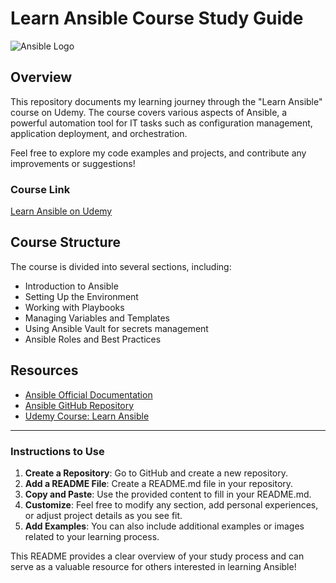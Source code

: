 
# Learn Ansible Course Study Guide

![Ansible Logo](https://th.bing.com/th?id=OIP.T0vVmKpmsPcmoZGaQIx6rgHaHa&w=250&h=250&c=8&rs=1&qlt=90&o=6&dpr=1.5&pid=3.1&rm=2) 

## Overview

This repository documents my learning journey through the "Learn Ansible" course on Udemy. The course covers various aspects of Ansible, a powerful automation tool for IT tasks such as configuration management, application deployment, and orchestration.

Feel free to explore my code examples and projects, and contribute any improvements or suggestions!

### Course Link
[Learn Ansible on Udemy](https://www.udemy.com/course/learn-ansible/learn/)

## Course Structure

The course is divided into several sections, including:
- Introduction to Ansible
- Setting Up the Environment
- Working with Playbooks
- Managing Variables and Templates
- Using Ansible Vault for secrets management
- Ansible Roles and Best Practices

## Resources

- [Ansible Official Documentation](https://docs.ansible.com/)
- [Ansible GitHub Repository](https://github.com/ansible/ansible)
- [Udemy Course: Learn Ansible](https://www.udemy.com/course/learn-ansible/learn/)


---

### Instructions to Use

1. **Create a Repository**: Go to GitHub and create a new repository.
2. **Add a README File**: Create a README.md file in your repository.
3. **Copy and Paste**: Use the provided content to fill in your README.md.
4. **Customize**: Feel free to modify any section, add personal experiences, or adjust project details as you see fit.
5. **Add Examples**: You can also include additional examples or images related to your learning process.

This README provides a clear overview of your study process and can serve as a valuable resource for others interested in learning Ansible!